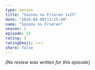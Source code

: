 ```yaml
---
type: series
title: "Sousou no Frieren 1x25"
date: "2024-04-09T13:15:49"
name: "Sousou no Frieren"
season: 1
episode: 25
rating: 3
ratingEmoji: ⭐️⭐️⭐️
share: false
---
```


_[No review was written for this episode]_
